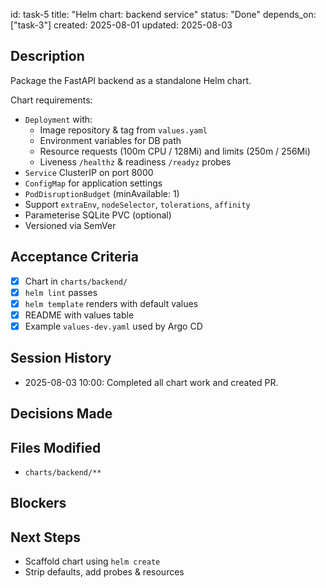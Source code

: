 id: task-5
title: "Helm chart: backend service"
status: "Done"
depends_on: ["task-3"]
created: 2025-08-01
updated: 2025-08-03

## Description

Package the FastAPI backend as a standalone Helm chart.

Chart requirements:

- `Deployment` with:
  - Image repository & tag from `values.yaml`
  - Environment variables for DB path
  - Resource requests (100m CPU / 128Mi) and limits (250m / 256Mi)
  - Liveness `/healthz` & readiness `/readyz` probes
- `Service` ClusterIP on port 8000
- `ConfigMap` for application settings
- `PodDisruptionBudget` (minAvailable: 1)
- Support `extraEnv`, `nodeSelector`, `tolerations`, `affinity`
- Parameterise SQLite PVC (optional)
- Versioned via SemVer

## Acceptance Criteria

- [x] Chart in `charts/backend/`
- [x] `helm lint` passes
- [x] `helm template` renders with default values
- [x] README with values table
- [x] Example `values-dev.yaml` used by Argo CD

## Session History

- 2025-08-03 10:00: Completed all chart work and created PR.

## Decisions Made

## Files Modified

- `charts/backend/**`

## Blockers

## Next Steps

- Scaffold chart using `helm create`
- Strip defaults, add probes & resources
